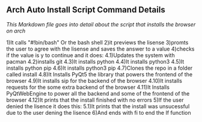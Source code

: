 ## Arch Auto Install Script Command Details

*This Markdown file goes into detail about the script that installs the browser on arch*

1)It calls "#!bin/bash" Or the bash shell
2)it previews the lisense
3)promts the user to agree with the lisense and saves the answer to a value
4)checks if the value is y to continue and it does:
   4.1)Updates the system with pacman
   4.2)installs git
   4.3)It installs python
   4.4)It installs python3
   4.5)It installs python pip
   4.6)It installs python3 pip
   4.7)Clones the repo in a folder called install
   4.8)It Installs PyQt5 the library that powers the frontend of the browser
   4.9)It installs sip for the backend of the browser
   4.10)It installs requests for the some extra backend of the browser
   4.11)It Installs PyQtWebEngine to power all the backend and some of the frontend of the browser
   4.12)It prints that the install finished with no errors
5)If the user denied the lisence it does this:
   5.1)It prints that the install was unsucessful due to the user dening the lisence
6)And ends with fi to end the If function
